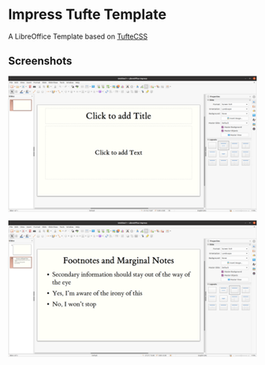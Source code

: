 # Impress Tufte Template

A LibreOffice Template based on [TufteCSS](https://edwardtufte.github.io/tufte-css/)


## Screenshots

![init view](screenshots/tufte-init.png)

![preview](screenshots/tufte-demo.png)
